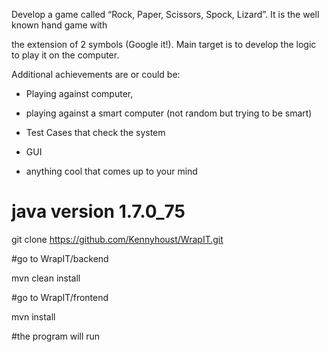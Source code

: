 Develop a game called “Rock, Paper, Scissors, Spock, Lizard”. It is the well known hand game with

the extension of 2 symbols (Google it!). Main target is to develop the logic to play it on the computer.

Additional achievements are or could be:

- Playing against computer,

- playing against a smart computer (not random but trying to be smart)

- Test Cases that check the system

- GUI

- anything cool that comes up to your mind


# java version 1.7.0_75
git clone https://github.com/Kennyhoust/WrapIT.git

#go to  WrapIT/backend

mvn clean install

#go to WrapIT/frontend

mvn install

#the program will run
